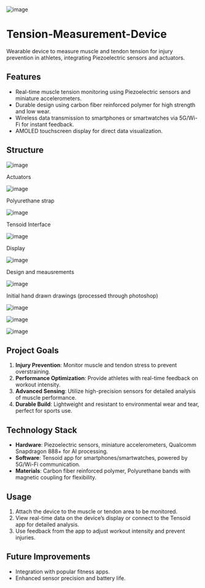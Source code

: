 ![image](https://github.com/user-attachments/assets/8ea2e772-1bca-407e-99a8-8fd42a7f87fa)

# Tension-Measurement-Device

Wearable device to measure muscle and tendon tension for injury prevention in athletes, integrating Piezoelectric sensors and actuators.

## Features
- Real-time muscle tension monitoring using Piezoelectric sensors and miniature accelerometers.
- Durable design using carbon fiber reinforced polymer for high strength and low wear.
- Wireless data transmission to smartphones or smartwatches via 5G/Wi-Fi for instant feedback.
- AMOLED touchscreen display for direct data visualization.

## Structure
![image](https://github.com/user-attachments/assets/903d75d9-6370-446c-86e5-f995c508ff2f)

Actuators

![image](https://github.com/user-attachments/assets/f780c933-5955-43b4-b6fe-77ce5cd7e230)

Polyurethane strap

![image](https://github.com/user-attachments/assets/34f9671c-cfdc-4c6a-bb19-65ce8895410d)

Tensoid Interface

![image](https://github.com/user-attachments/assets/16fe0674-9d88-4926-a18f-2f5080bb552b)

Display

![image](https://github.com/user-attachments/assets/bf1beb0f-2864-4501-aba4-f7664edc1133)

Design and meausrements

![image](https://github.com/user-attachments/assets/9cda93f2-416a-489f-8cf2-8677d863bb11)

Initial hand drawn drawings (processed through photoshop)

![image](https://github.com/user-attachments/assets/9eee6567-0f46-401b-8dd5-b0e22beab924)

![image](https://github.com/user-attachments/assets/bb917bcf-ec07-45bc-9860-e4fb50cf0de7)

![image](https://github.com/user-attachments/assets/ac78b4a9-40a8-44a3-ae67-cb4c066a022e)

## Project Goals
1. **Injury Prevention**: Monitor muscle and tendon stress to prevent overstraining.
2. **Performance Optimization**: Provide athletes with real-time feedback on workout intensity.
3. **Advanced Sensing**: Utilize high-precision sensors for detailed analysis of muscle performance.
4. **Durable Build**: Lightweight and resistant to environmental wear and tear, perfect for sports use.

## Technology Stack
- **Hardware**: Piezoelectric sensors, miniature accelerometers, Qualcomm Snapdragon 888+ for AI processing.
- **Software**: Tensoid app for smartphones/smartwatches, powered by 5G/Wi-Fi communication.
- **Materials**: Carbon fiber reinforced polymer, Polyurethane bands with magnetic coupling for flexibility.

## Usage
1. Attach the device to the muscle or tendon area to be monitored.
2. View real-time data on the device’s display or connect to the Tensoid app for detailed analysis.
3. Use feedback from the app to adjust workout intensity and prevent injuries.

## Future Improvements
- Integration with popular fitness apps.
- Enhanced sensor precision and battery life.

